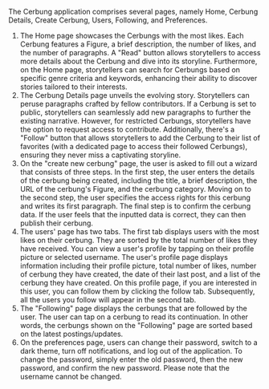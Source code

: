 The Cerbung application comprises several pages, namely Home, Cerbung Details, Create Cerbung, Users, Following, and Preferences.

1. The Home page showcases the Cerbungs with the most likes. Each Cerbung features a Figure, a brief description, the number of likes, and the number of paragraphs. A "Read" button allows storytellers to access more details about the Cerbung and dive into its storyline. Furthermore, on the Home page, storytellers can search for Cerbungs based on specific genre criteria and keywords, enhancing their ability to discover stories tailored to their interests.
2. The Cerbung Details page unveils the evolving story. Storytellers can peruse paragraphs crafted by fellow contributors. If a Cerbung is set to public, storytellers can seamlessly add new paragraphs to further the existing narrative. However, for restricted Cerbungs, storytellers have the option to request access to contribute. Additionally, there's a "Follow" button that allows storytellers to add the Cerbung to their list of favorites (with a dedicated page to access their followed Cerbungs), ensuring they never miss a captivating storyline.
3. On the "create new cerbung" page, the user is asked to fill out a wizard that consists of three steps. In the first step, the user enters the details of the cerbung being created, including the title, a brief description, the URL of the cerbung's Figure, and the cerbung category. Moving on to the second step, the user specifies the access rights for this cerbung and writes its first paragraph. The final step is to confirm the cerbung data. If the user feels that the inputted data is correct, they can then publish their cerbung.
4. The users' page has two tabs. The first tab displays users with the most likes on their cerbung. They are sorted by the total number of likes they have received. You can view a user's profile by tapping on their profile picture or selected username. The user's profile page displays information including their profile picture, total number of likes, number of cerbung they have created, the date of their last post, and a list of the cerbung they have created. On this profile page, if you are interested in this user, you can follow them by clicking the follow tab. Subsequently, all the users you follow will appear in the second tab.
5. The "Following" page displays the cerbungs that are followed by the user. The user can tap on a cerbung to read its continuation. In other words, the cerbungs shown on the "Following" page are sorted based on the latest postings/updates.
6. On the preferences page, users can change their password, switch to a dark theme, turn off notifications, and log out of the application. To change the password, simply enter the old password, then the new password, and confirm the new password. Please note that the username cannot be changed.
